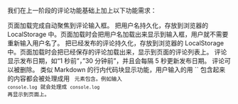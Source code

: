 我们在上一阶段的评论功能基础上加上以下功能需求：

页面加载完成自动聚焦到评论输入框。
把用户名持久化，存放到浏览器的 LocalStorage 中。页面加载时会把用户名加载出来显示到输入框，用户就不需要重新输入用户名了。
把已经发布的评论持久化，存放到浏览器的 LocalStorage 中。页面加载时会把已经保存的评论加载出来，显示到页面的评论列表上。
评论显示发布日期，如“1 秒前”，”30 分钟前”，并且会每隔 5 秒更新发布日期。
评论可以被删除。
类似 Markdown 的行内代码块显示功能，用户输入的用 `` 包含起来的内容都会被处理成用 <code> 元素包含。例如输入 `console.log` 就会处理成 <code>console.log</code> 再显示到页面上。